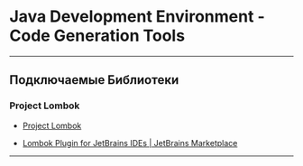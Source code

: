 # Java Development Environment - Code Generation Tools

---

## Подключаемые Библиотеки

### Project Lombok

* [Project Lombok](https://projectlombok.org/)

* [Lombok Plugin for JetBrains IDEs | JetBrains Marketplace](https://plugins.jetbrains.com/plugin/6317-lombok)

---
